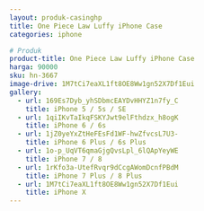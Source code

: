 ```yaml
---
layout: produk-casinghp
title: One Piece Law Luffy iPhone Case
categories: iphone

# Produk
product-title: One Piece Law Luffy iPhone Case
harga: 90000
sku: hn-3667
image-drive: 1M7tCi7eaXL1ft8OE8Ww1gn52X7Df1Eui
gallery:
  - url: 169Es7Dyb_yhSDbmcEAYDvHHYZ1n7fy_C
    title: iPhone 5 / 5s / SE
  - url: 1qiIKvTaIkqFSKYJwt9elFthdzx_h8ogK
    title: iPhone 6 / 6s
  - url: 1jZ0yeYxZtHeFEsFd1WF-hwZfvcsL7U3-
    title: iPhone 6 Plus / 6s Plus
  - url: 1o-p_UqVT6qmaGjgQvsLpl_6lQApYeyWE
    title: iPhone 7 / 8
  - url: 1rKfo3a-UtefRvqr9dCcgAWomDcnfPBdM
    title: iPhone 7 Plus / 8 Plus
  - url: 1M7tCi7eaXL1ft8OE8Ww1gn52X7Df1Eui
    title: iPhone X
---
```

